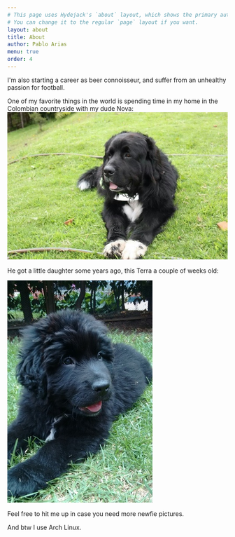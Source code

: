 ```yaml
---
# This page uses Hydejack's `about` layout, which shows the primary author's picture and about text at the top.
# You can change it to the regular `page` layout if you want.
layout: about
title: About
author: Pablo Arias
menu: true
order: 4
---
```


I'm  also starting a career as beer connoisseur, and suffer from an unhealthy passion for football.

One of my favorite things in the world is spending time in my home in the Colombian countryside with my dude Nova:
![doggy](/assets/img/nova.jpeg "nova")

He got a little daughter some years ago, this Terra a couple of weeks old:

![doggy](/assets/img/terra.jpeg "terra")

Feel free to hit me up in case you need more newfie pictures.

And btw I use Arch Linux.

